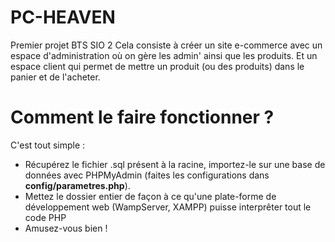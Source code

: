 # PC-HEAVEN
Premier projet BTS SIO 2
Cela consiste à créer un site e-commerce avec un espace d'administration où on gère les admin' ainsi que les produits. Et un espace client qui permet de mettre un produit (ou des produits) dans le panier et de l'acheter.

# Comment le faire fonctionner ?
C'est tout simple :
- Récupérez le fichier .sql présent à la racine, importez-le sur une base de données avec PHPMyAdmin (faites les configurations dans **config/parametres.php**).
- Mettez le dossier entier de façon à ce qu'une plate-forme de développement web (WampServer, XAMPP) puisse interprêter tout le code PHP
- Amusez-vous bien !
